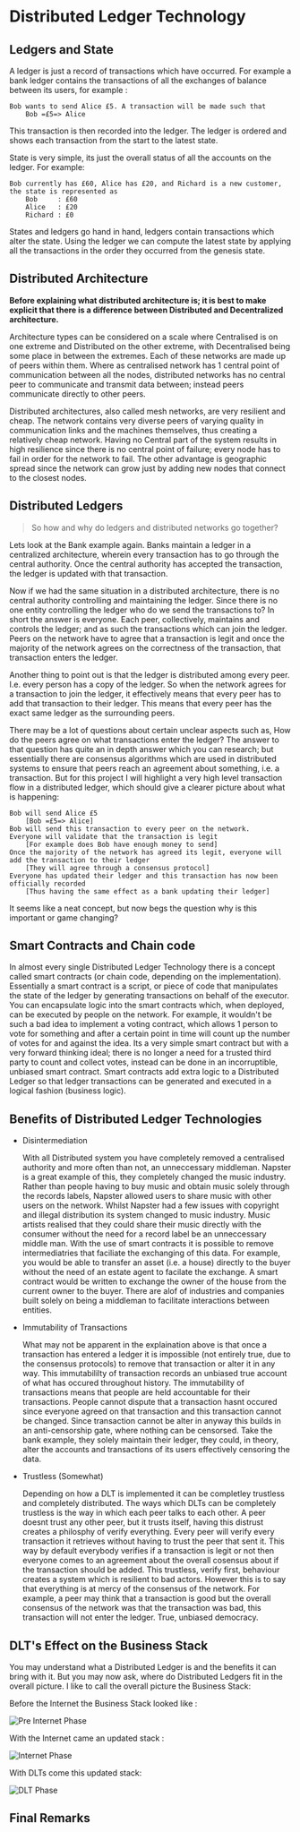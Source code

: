 # Distributed Ledger Technology

## Ledgers and State

A ledger is just a record of transactions which have occurred. For example a bank ledger contains the transactions of all the exchanges of balance between its users, for example :

    Bob wants to send Alice £5. A transaction will be made such that 
        Bob =£5=> Alice

This transaction is then recorded into the ledger. The ledger is ordered and shows each transaction from the start to the latest state.

State is very simple, its just the overall status of all the accounts on the ledger. For example:

    Bob currently has £60, Alice has £20, and Richard is a new customer, the state is represented as
        Bob     : £60
        Alice   : £20
        Richard : £0

States and ledgers go hand in hand, ledgers contain transactions which alter the state. Using the ledger we can compute the latest state by applying all the transactions in the order they occurred from the genesis state.

## Distributed Architecture

**Before explaining what distributed architecture is; it is best to make explicit that there is a difference between Distributed and Decentralized architecture.**

Architecture types can be considered on a scale where Centralised is on one extreme and Distributed on the other extreme, with Decentralised being some place in between the extremes. Each of these networks are made up of peers within them. Where as centralised network has 1 central point of communication between all the nodes, distributed networks has no central peer to communicate and transmit data between; instead peers communicate directly to other peers.

Distributed architectures, also called mesh networks, are very resilient and cheap. The network contains very diverse peers of varying quality in communication links and the machines themselves, thus creating a relatively cheap network. Having no Central part of the system results in high resilience since there is no central point of failure; every node has to fail in order for the network to fail. The other advantage is geographic spread since the network can grow just by adding new nodes that connect to the closest nodes.

## Distributed Ledgers

> So how and why do ledgers and distributed networks go together?

Lets look at the Bank example again. Banks maintain a ledger in a centralized architecture, wherein every transaction has to go through the central authority. Once the central authority has accepted the transaction, the ledger is updated with that transaction.

Now if we had the same situation in a distributed architecture, there is no central authority controlling and maintaining the ledger. Since there is no one entity controlling the ledger who do we send the transactions to? In short the answer is everyone. Each peer, collectively, maintains and controls the ledger; and as such the transactions which can join the ledger. Peers on the network have to agree that a transaction is legit and once the majority of the network agrees on the correctness of the transaction, that transaction enters the ledger.

Another thing to point out is that the ledger is distributed among every peer. I.e. every person has a copy of the ledger. So when the network agrees for a transaction to join the ledger, it effectively means that every peer has to add that transaction to their ledger. This means that every peer has the exact same ledger as the surrounding peers.

There may be a lot of questions about certain unclear aspects such as, How do the peers agree on what transactions enter the ledger? The answer to that question has quite an in depth answer which you can research; but essentially there are consensus algorithms which are used in distributed systems to ensure that peers reach an agreement about something, i.e. a transaction. But for this project I will highlight a very high level transaction flow in a distributed ledger, which should give a clearer picture about what is happening:

    Bob will send Alice £5 
        [Bob =£5=> Alice]
    Bob will send this transaction to every peer on the network.
    Everyone will validate that the transaction is legit 
        [For example does Bob have enough money to send]
    Once the majority of the network has agreed its legit, everyone will add the transaction to their ledger 
        [They will agree through a consensus protocol]
    Everyone has updated their ledger and this transaction has now been officially recorded
        [Thus having the same effect as a bank updating their ledger]

It seems like a neat concept, but now begs the question why is this important or game changing?

## Smart Contracts and Chain code

In almost every single Distributed Ledger Technology there is a concept called smart contracts (or chain code, depending on the implementation). Essentially a smart contract is a script, or piece of code that manipulates the state of the ledger by generating transactions on behalf of the executor. You can encapsulate logic into the smart contracts which, when deployed, can be executed by people on the network. For example, it wouldn't be such a bad idea to implement a voting contract, which allows 1 person to vote for something and after a certain point in time will count up the number of votes for and against the idea. Its a very simple smart contract but with a very forward thinking ideal; there is no longer a need for a trusted third party to count and collect votes, instead can be done in an incorruptible, unbiased smart contract. Smart contracts add extra logic to a Distributed Ledger so that ledger transactions can be generated and executed in a logical fashion (business logic).

## Benefits of Distributed Ledger Technologies

-  Disintermediation

    With all Distributed system you have completely removed a centralised authority and more often than not, an unneccessary middleman. Napster is a great example of this, they completely changed the music industry. Rather than people having to buy music and obtain music solely through the records labels, Napster allowed users to share music with other users on the network. Whilst Napster had a few issues with copyright and illegal distribution its system changed to music industry. Music artists realised that they could share their music directly with the consumer without the need for a record label be an unneccessary middle man. With the use of smart contracts it is possible to remove intermediatries that faciliate the exchanging of this data. For example, you would be able to transfer an asset (i.e. a house) directly to the buyer without the need of an estate agent to facilate the exchange. A smart contract would be written to exchange the owner of the house from the current owner to the buyer. There are alof of industries and companies built solely on being a middleman to facilitate interactions between entities.

-  Immutability of Transactions

    What may not be apparent in the explaination above is that once a transaction has entered a ledger it is impossible (not entirely true, due to the consensus protocols) to remove that transaction or alter it in any way. This immutabililty of transaction records an unbiased true account of what has occured throughout history. The immutability of transactions means that people are held accountable for their transactions. People cannot dispute that a transaction hasnt occured since everyone agreed on that transaction and this transaction cannot be changed. Since transaction cannot be alter in anyway this builds in an anti-censorship gate, where nothing can be censorsed. Take the bank example, they solely maintain their ledger, they could, in theory, alter the accounts and transactions of its users effectively censoring the data.

-  Trustless (Somewhat)

    Depending on how a DLT is implemented it can be completley trustless and completely distributed. The ways which DLTs can be completely trustless is the way in which each peer talks to each other. A peer doesnt trust any other peer, but it trusts itself, having this distrust creates a philosphy of verify everything. Every peer will verify every transaction it retrieves without having to trust the peer that sent it. This way by default everybody verifies if a transaction is legit or not then everyone comes to an agreement about the overall cosensus about if the transaction should be added. This trustless, verify first, behaviour creates a system which is resilient to bad actors. However this is to say that everything is at mercy of the consensus of the network. For example, a peer may think that a transaction is good but the overall consensus of the network was that the transaction was bad, this transaction will not enter the ledger. True, unbiased democracy.

## DLT's Effect on the Business Stack

You may understand what a Distributed Ledger is and the benefits it can bring with it. But you may now ask, where do Distributed Ledgers fit in the overall picture. I like to call the overall picture the Business Stack:

Before the Internet the Business Stack looked like :

![Pre Internet Phase](../Images/preInternet.png)

With the Internet came an updated stack :

![Internet Phase](../Images/internet.png)

With DLTs come this updated stack:

![DLT Phase](../Images/DLT.png)


## Final Remarks